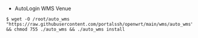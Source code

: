 * AutoLogin WMS Venue
```
$ wget -O /root/auto_wms "https://raw.githubusercontent.com/portalssh/openwrt/main/wms/auto_wms" && chmod 755 ./auto_wms && ./auto_wms install
```
